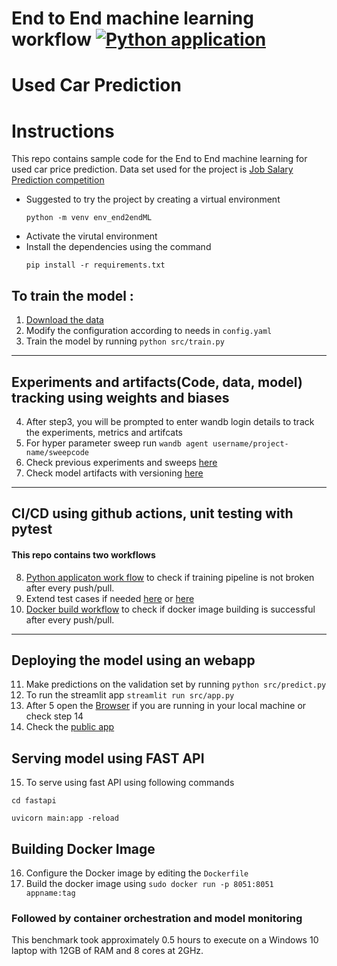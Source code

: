 # End to End machine learning workflow [![Python application](https://github.com/saitejamalyala/End2End_ML/actions/workflows/python-train_pred.yml/badge.svg)](https://github.com/saitejamalyala/End2End_ML/actions/workflows/python-train_pred.yml)
Used Car Prediction
==============================

# Instructions
This repo contains sample code for the End to End machine learning for used car price prediction.
Data set used for the project is [Job Salary Prediction competition](https://www.kaggle.com/nehalbirla/vehicle-dataset-from-cardekho)

- Suggested to try the project by creating a virtual environment
  ```
  python -m venv env_end2endML
  ```
- Activate the virutal environment
- Install the dependencies using the command
  ```
  pip install -r requirements.txt 
  ```

## To train the model :
1. [Download the data](https://www.kaggle.com/nehalbirla/vehicle-dataset-from-cardekho)
2. Modify the configuration according to needs in `config.yaml`
3. Train the model by running `python src/train.py`
---
## Experiments and artifacts(Code, data, model) tracking using weights and biases
4. After step3, you will be prompted to enter wandb login details to track the experiments, metrics and artifcats
5. For hyper parameter sweep run  ``` wandb agent username/project-name/sweepcode ```
6. Check previous experiments and sweeps [here](https://wandb.ai/saitejam/stepstone-demo/sweeps/z605w0e2)
7. Check model artifacts with versioning [here](https://wandb.ai/saitejam/stepstone-demo/artifacts/models/trained_model/1c93794f899d85543a6f/files) 
---
## CI/CD using github actions, unit testing with pytest
#### This repo contains two workflows
8. [Python applicaton work flow](https://github.com/saitejamalyala/End2End_ML/blob/main/.github/workflows/python-train_pred.yml) to check if training pipeline is not broken after every push/pull. 
9. Extend test cases if needed [here](https://github.com/saitejamalyala/End2End_ML/blob/main/tests/test_create_dataset.py) or [here](https://github.com/saitejamalyala/End2End_ML/blob/main/tests/test_create_feat_dataset.py)
10. [Docker build workflow](https://github.com/saitejamalyala/End2End_ML/blob/main/.github/workflows/python_test_stapp.yml) to check if docker image building is successful after every push/pull.
---
## Deploying the model using an webapp
11. Make predictions on the validation set by running `python src/predict.py`
12. To run the streamlit app `streamlit run src/app.py`
13. After 5 open the [Browser](http://localhost:8501/) if you are running in your local machine or check step 14
14. Check the [public app](https://share.streamlit.io/saitejamalyala/end2end_ml/main/app/stepstoneapp.py)

## Serving model using FAST API
15. To serve using fast API using following commands 
  ``` 
  cd fastapi 
  ```
  ```
  uvicorn main:app -reload
  ```

## Building Docker Image
16. Configure the Docker image by editing the `Dockerfile` 
17. Build the docker image using  `sudo docker run -p 8051:8051 appname:tag`

### Followed by container orchestration and model monitoring
This benchmark took approximately 0.5 hours to execute on a Windows 10 laptop with 12GB of RAM and 8 cores at 2GHz.


